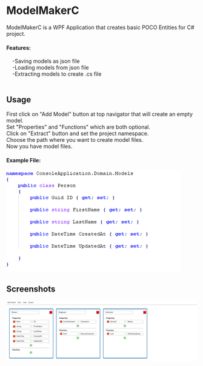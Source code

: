 # ModelMakerC

ModelMakerC is a WPF Application that creates basic POCO Entities for C# project. 
<br />
#### Features:<br />
&nbsp;&nbsp;&nbsp;&nbsp;-Saving models as json file<br />
&nbsp;&nbsp;&nbsp;&nbsp;-Loading models from json file<br />
&nbsp;&nbsp;&nbsp;&nbsp;-Extracting models to create .cs file<br />
<br />
## Usage

First click on "Add Model" button at top navigator that will create an empty model. 
<br />Set "Properties" and "Functions" which are both optional.
<br />Click on "Extract" button and set the project namespace.
<br />Choose the path where you want to create model files.
<br />Now you have model files.
#### Example File:<br />
![PersonModel](https://github.com/caydingoz/ModelMakerC_Screenshots/blob/main/PersonModel.png)

## Screenshots

![MainWindow](https://github.com/caydingoz/ModelMakerC_Screenshots/blob/main/MainWindow.png)<br />

